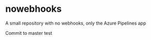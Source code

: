# nowebhooks
A small repository with no webhooks, only the Azure Pipelines app

Commit to master test
